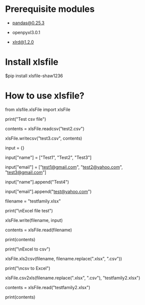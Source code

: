 # Prerequisite modules

- pandas@0.25.3

- openpyxl3.0.1 

- xlrd@1.2.0

# Install xlsfile

$pip install xlsfile-shaw1236

# How to use xlsfile?

from xlsfile.xlsFile import xlsFile 

print("Test csv file")

contents = xlsFile.readcsv("test2.csv")

xlsFile.writecsv("test3.csv", contents)

input = {}

input["name"] = ["Test1", "Test2", "Test3"]

input["email"] = ["test1@gmail.com", "test2@yahoo.com", "test3@gmail.com"]

input["name"].append("Test4") 

input["email"].append("test@yahoo.com") 

filename = "testfamily.xlsx"

print("\nExcel file test")

xlsFile.write(filename, input)

contents = xlsFile.read(filename)

print(contents)

print("\nExcel to csv")

xlsFile.xls2csv(filename, filename.replace(".xlsx", ".csv"))

print("\ncsv to Excel")

xlsFile.csv2xls(filename.replace(".xlsx", ".csv"), "testfamily2.xlsx")

contents = xlsFile.read("testfamily2.xlsx")

print(contents)
